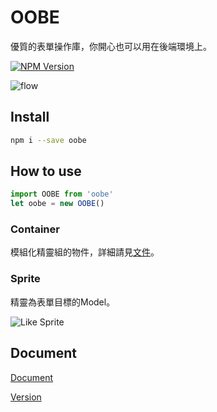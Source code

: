 # OOBE

優質的表單操作庫，你開心也可以用在後端環境上。

[![NPM Version][npm-image]][npm-url]

![flow][Flow]

## Install

```bash
npm i --save oobe
```

## How to use

```js
import OOBE from 'oobe'
let oobe = new OOBE()
```

### Container

模組化精靈組的物件，詳細請見[文件][DocLink]。

### Sprite

精靈為表單目標的Model。

![Like Sprite][LinkSpriteImg]

## Document

[Document][DocLink]

[Version](https://softchef.github.io/oobe/document/version)

[DocLink]: https://softchef.github.io/oobe/document/document
[LinkSpriteImg]: https://softchef.github.io/oobe/document/like_sprite.jpg
[Flow]: https://softchef.github.io/oobe/document/flow.png
[npm-image]: https://img.shields.io/npm/v/oobe.svg
[npm-url]: https://npmjs.org/package/oobe